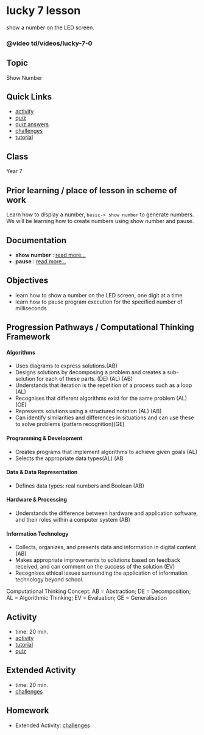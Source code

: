 # lucky 7 lesson

show a number on the LED screen.

### @video td/videos/lucky-7-0

## Topic

Show Number

## Quick Links

* [activity](/microbit/lessons/lucky-7/activity)
* [quiz](/microbit/lessons/lucky-7/quiz)
* [quiz answers](/microbit/lessons/lucky-7/quiz-answers)
* [challenges](/microbit/lessons/lucky-7/challenges)
* [tutorial](/microbit/lessons/lucky-7/tutorial)

## Class

Year 7

## Prior learning / place of lesson in scheme of work

Learn how to display a number, `basic-> show number` to generate numbers. We will be learning how to create numbers using show number and pause.

## Documentation 

* **show number** : [read more...](/microbit/reference/basic/show-number)
* **pause** : [read more...](/microbit/reference/basic/pause)

## Objectives

* learn how to show a number on the LED screen, one digit at a time
* learn how to pause program execution for the specified number of milliseconds

## Progression Pathways / Computational Thinking Framework

#### Algorithms

* Uses diagrams to express solutions.(AB)
*  Designs solutions  by decomposing a problem and creates a sub-solution for each of these parts. (DE) (AL) (AB)
* Understands that iteration is the repetition of a process such as a loop (AL)
* Recognises that different algorithms exist for the same problem (AL) (GE)
* Represents solutions using a structured notation (AL) (AB)
*  Can identify similarities and differences in situations and can use these to solve problems (pattern recognition)(GE)

#### Programming & Development

* Creates programs that implement algorithms to achieve given goals (AL)
* Selects the appropriate data types(AL) (AB

#### Data & Data Representation

* Defines data types: real numbers and Boolean (AB)

#### Hardware & Processing

* Understands the difference between hardware and application software, and their roles within a computer system (AB)

#### Information Technology

* Collects, organizes, and presents data and information in digital content (AB)
* Makes appropriate improvements to solutions based on feedback received, and can comment on the success of the solution (EV)
* Recognises ethical issues surrounding the application of information technology beyond school.

Computational Thinking Concept: AB = Abstraction; DE = Decomposition; AL = Algorithmic Thinking; EV = Evaluation; GE = Generalisation

## Activity 

* time: 20 min.
* [activity](/microbit/lessons/lucky-7/activity)
* [tutorial](/microbit/lessons/lucky-7/tutorial)
* [quiz](/microbit/lessons/lucky-7/quiz)

## Extended Activity

* time: 20 min.
* [challenges](/microbit/lessons/lucky-7/challenges)

## Homework

* Extended Activity: [challenges](/microbit/lessons/lucky-7/challenges)


